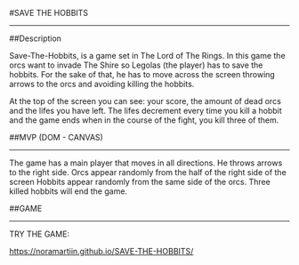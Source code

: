 #SAVE THE HOBBITS

<hr>

##Description

Save-The-Hobbits, is a game set in The Lord of The Rings. In this game the orcs want to invade The Shire so Legolas (the player) has to save the hobbits. For the sake of that, he has to move across the screen throwing arrows to the orcs and avoiding killing the hobbits.

At the top of the screen you can see: your score, the amount of dead orcs and the lifes you have left. The lifes decrement every time you kill a hobbit and the game ends when in the course of the fight, you kill three of them.

##MVP (DOM - CANVAS)

<hr>

The game has a main player that moves in all directions.
He throws arrows to the right side.
Orcs appear randomly from the half of the right side of the screen
Hobbits appear randomly from the same side of the orcs.
Three killed hobbits will end the game.

##GAME

<hr>

TRY THE GAME:

https://noramartiin.github.io/SAVE-THE-HOBBITS/
